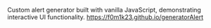 Custom alert generator built with vanilla JavaScript, demonstrating interactive UI functionality.
https://f0m1k23.github.io/generatorAlert
